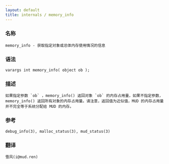 ```yaml
---
layout: default
title: internals / memory_info
---
```


### 名称

    memory_info - 获取指定对象或总体内存使用情况的信息

### 语法

    varargs int memory_info( object ob );

### 描述

    如果指定参数 `ob` ，memory_info() 返回对象 `ob` 的内存占用量，如果不指定参数，memory_info() 返回所有对象的内存占用量。请注意，返回值为近似值，MUD 的内存占用量并不完全等于系统分配给 MUD 的内存。

### 参考

    debug_info(3), malloc_status(3), mud_status(3)

### 翻译

    雪风(i@mud.ren)
